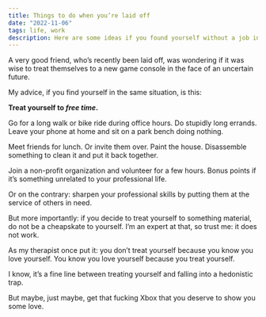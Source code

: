 ```yaml
---
title: Things to do when you’re laid off
date: "2022-11-06"
tags: life, work
description: Here are some ideas if you found yourself without a job in November 2022.
---
```


A very good friend, who’s recently been laid off, was wondering if it was wise to treat themselves to a new game console in the face of an uncertain future.

My advice, if you find yourself in the same situation, is this:

**Treat yourself to _free time_.**

Go for a long walk or bike ride during office hours. Do stupidly long errands. Leave your phone at home and sit on a park bench doing nothing.

Meet friends for lunch. Or invite them over. Paint the house. Disassemble something to clean it and put it back together.

Join a non-profit organization and volunteer for a few hours. Bonus points if it’s something unrelated to your professional life.

Or on the contrary: sharpen your professional skills by putting them at the service of others in need.

But more importantly: if you decide to treat yourself to something material, do not be a cheapskate to yourself. I’m an expert at that, so trust me: it does not work.

As my therapist once put it: you don’t treat yourself because you know you love yourself. You know you love yourself because you treat yourself.

I know, it’s a fine line between treating yourself and falling into a hedonistic trap.

But maybe, just maybe, get that fucking Xbox that you deserve to show you some love.
